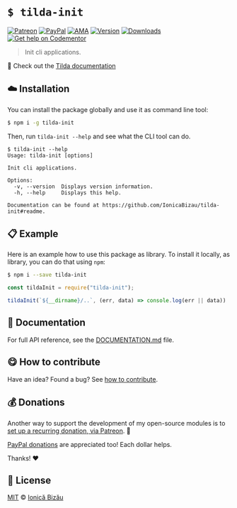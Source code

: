 
# `$ tilda-init`

 [![Patreon](https://img.shields.io/badge/Support%20me%20on-Patreon-%23e6461a.svg)][patreon] [![PayPal](https://img.shields.io/badge/%24-paypal-f39c12.svg)][paypal-donations] [![AMA](https://img.shields.io/badge/ask%20me-anything-1abc9c.svg)](https://github.com/IonicaBizau/ama) [![Version](https://img.shields.io/npm/v/tilda-init.svg)](https://www.npmjs.com/package/tilda-init) [![Downloads](https://img.shields.io/npm/dt/tilda-init.svg)](https://www.npmjs.com/package/tilda-init) [![Get help on Codementor](https://cdn.codementor.io/badges/get_help_github.svg)](https://www.codementor.io/johnnyb?utm_source=github&utm_medium=button&utm_term=johnnyb&utm_campaign=github)

> Init cli applications.

:memo: Check out the [Tilda documentation](https://github.com/IonicaBizau/tilda)

## :cloud: Installation

You can install the package globally and use it as command line tool:


```sh
$ npm i -g tilda-init
```


Then, run `tilda-init --help` and see what the CLI tool can do.


```
$ tilda-init --help
Usage: tilda-init [options]

Init cli applications.

Options:
  -v, --version  Displays version information.
  -h, --help     Displays this help.

Documentation can be found at https://github.com/IonicaBizau/tilda-init#readme.
```

## :clipboard: Example


Here is an example how to use this package as library. To install it locally, as library, you can do that using `npm`:

```sh
$ npm i --save tilda-init
```



```js
const tildaInit = require("tilda-init");

tildaInit(`${__dirname}/..`, (err, data) => console.log(err || data))
```

## :memo: Documentation

For full API reference, see the [DOCUMENTATION.md][docs] file.

## :yum: How to contribute
Have an idea? Found a bug? See [how to contribute][contributing].


## :moneybag: Donations

Another way to support the development of my open-source modules is
to [set up a recurring donation, via Patreon][patreon]. :rocket:

[PayPal donations][paypal-donations] are appreciated too! Each dollar helps.

Thanks! :heart:


## :scroll: License

[MIT][license] © [Ionică Bizău][website]

[patreon]: https://www.patreon.com/ionicabizau
[paypal-donations]: https://www.paypal.com/cgi-bin/webscr?cmd=_s-xclick&hosted_button_id=RVXDDLKKLQRJW
[donate-now]: http://i.imgur.com/6cMbHOC.png

[license]: http://showalicense.com/?fullname=Ionic%C4%83%20Biz%C4%83u%20%3Cbizauionica%40gmail.com%3E%20(http%3A%2F%2Fionicabizau.net)&year=2016#license-mit
[website]: http://ionicabizau.net
[contributing]: /CONTRIBUTING.md
[docs]: /DOCUMENTATION.md
